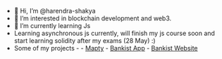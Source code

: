- 👋 Hi, I’m @harendra-shakya
- 👀 I’m interested in blockchain development and web3.
- 🌱 I’m currently learning Js
- Learning asynchronous js currently, will finish my js course soon and start learning solidity after my exams (28 May) :)
- Some of my projects -
      - [Mapty](https://cheery-alpaca-61b679.netlify.app/)
      - [Bankist App](https://github.com/harendra-shakya/Bankist-App)
      - [Bankist Website](https://sage-gnome-d61840.netlify.app/)

<!---
harendra-shakya/harendra-shakya is a ✨ special ✨ repository because its `README.md` (this file) appears on your GitHub profile.
You can click the Preview link to take a look at your changes.
--->

